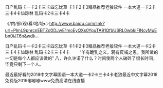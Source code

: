 日产乱码卡一卡2卡三卡四忘忧草
卡1卡2卡3精品推荐老狼软件
一本大道一卡2卡三卡4卡仙踪林
乱码卡2卡三卡4卡


《/内/部/观/看/地/址👉http://www.baidu.com/link?url=PImL9pnrcnEBTZd0DJwE1moEyQXs0YpuTA91QfbU6RL0wbkiFlNcvMuEbn0iJT6n&wd》--

日产乱码卡一卡2卡三卡四忘忧草
卡1卡2卡3精品推荐老狼软件
一本大道一卡2卡三卡4卡仙踪林
乱码卡2卡三卡4卡
　　“羊有跪乳之义，鸦有反哺之恩。我所做的一切是每个人都应该做的”
八，许久许诺了什么？时间使两个人破碎了很长时间，毕竟只剩下一个人。





最近最好看的2018中文字幕国语一本大道一卡2卡三卡4卡老狼最近中文字幕2018免费版2019嘟嘟嘟www免费高清在线直播
